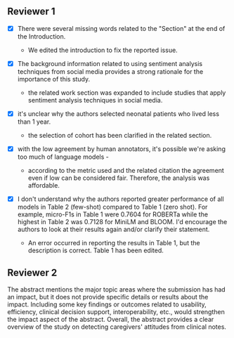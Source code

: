 ## Reviewer 1

- [x] There were several missing words related to the "Section" at the end of the Introduction.
	- We edited the introduction to fix the reported issue. 


- [X] The background information related to using sentiment analysis techniques from social media provides a strong rationale for the importance of this study.
	- the related work section was expanded to include studies that apply sentiment analysis techniques in social media.

- [x] it's unclear why the authors selected neonatal patients who lived less than 1 year.
	- the selection of cohort has been clarified in the related section. 
	
- [x] with the low agreement by human annotators, it's possible we're asking too much of language models -
	- according to the metric used and the related citation the agreement even if low can be considered fair. Therefore, the analysis was affordable.

- [x] I don't understand why the authors reported greater performance of all models in Table 2 (few-shot)
compared to Table 1 (zero shot). For example, micro-F1s in Table 1 were 0.7604 for ROBERTa while the
highest in Table 2 was 0.7128 for MiniLM and BLOOM. I'd encourage the authors to look at their results
again and/or clarify their statement.
	- An error occurred in reporting the results in Table 1, but the description is correct. Table 1 has been edited. 

## Reviewer 2

The abstract mentions the major topic areas where the submission has had an impact, but it does not
provide specific details or results about the impact. Including some key findings or outcomes related to
usability, efficiency, clinical decision support, interoperability, etc., would strengthen the impact aspect of
the abstract. Overall, the abstract provides a clear overview of the study on detecting caregivers' attitudes
from clinical notes.